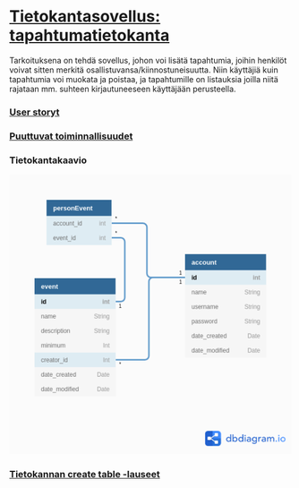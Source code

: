 # [Tietokantasovellus: tapahtumatietokanta](https://lit-eventdb.herokuapp.com/)

Tarkoituksena on tehdä sovellus, johon voi lisätä tapahtumia, joihin henkilöt voivat sitten merkitä osallistuvansa/kiinnostuneisuutta. Niin käyttäjiä kuin tapahtumia voi muokata ja poistaa, ja tapahtumille on listauksia joilla niitä rajataan mm. suhteen kirjautuneeseen käyttäjään perusteella.

### [User storyt](dokumentaatio/userstories.md)

### [Puuttuvat toiminnallisuudet](dokumentaatio/puuttuvat.md)

### Tietokantakaavio

![kuva tietokantakaaviosta](dokumentaatio/kuvat/tapahtumatietokanta.png)


### [Tietokannan create table -lauseet](dokumentaatio/createlauseet.md)
